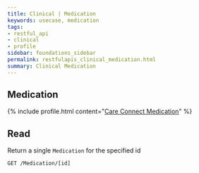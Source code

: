 ```yaml
---
title: Clinical | Medication
keywords: usecase, medication
tags:
- restful_api
- clinical
- profile
sidebar: foundations_sidebar
permalink: restfulapis_clinical_medication.html
summary: Clinical Medication
---
```


## Medication ##

{% include profile.html content="[Care Connect Medication](http://www.interopen.org/candidate-profiles/care-connect/CareConnect-Medication-1.html)" %}

## Read ##

Return a single `Medication` for the specified id

```http
GET /Medication/[id]
```



